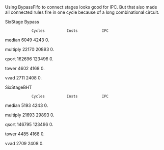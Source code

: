 Using BypassFifo to connect stages looks good for IPC.
But that also made all connected rules fire in one cycle because of a long combinational circuit.

SixStage Bypass

                Cycles 			Insts			IPC
                
median			6049			4243			0.

multiply		22170			20893			0.

qsort			162696			123496			0.

tower			4602			4168			0.

vvad			2711			2408			0.


SixStageBHT

                Cycles 			Insts			IPC
                
median			5193			4243			0.

multiply		21693			29893			0.

qsort			146795			123496			0.

tower			4485			4168			0.

vvad			2709			2408			0.